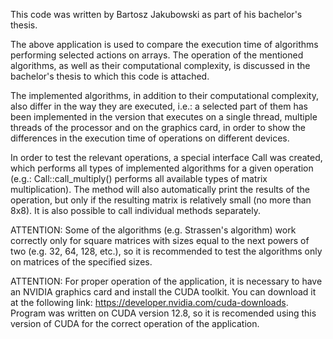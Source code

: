 This code was written by Bartosz Jakubowski as part of his bachelor's thesis. 

The above application is used to compare the execution time of algorithms performing selected actions on arrays. 
The operation of the mentioned algorithms, as well as their computational complexity, is discussed in the bachelor's thesis to which this code is attached.

The implemented algorithms, in addition to their computational complexity, also differ in the way they are executed, i.e.: a selected part of them has been implemented
in the version that executes on a single thread, multiple threads of the processor and on the graphics card, in order to show the differences in the execution time
of operations on different devices.

In order to test the relevant operations, a special interface Call was created, which performs all types of implemented algorithms for a given operation 
(e.g.: Call::call_multiply() performs all available types of matrix multiplication).
The method will also automatically print the results of the operation, but only if the resulting matrix is relatively small (no more than 8x8).
It is also possible to call individual methods separately. 

ATTENTION: Some of the algorithms (e.g. Strassen's algorithm) work correctly only for square matrices with sizes equal to the next powers of two (e.g. 32, 64, 128, etc.),
so it is recommended to test the algorithms only on matrices of the specified sizes. 

ATTENTION: For proper operation of the application, it is necessary to have an NVIDIA graphics card and install the CUDA toolkit. You can download it at the following link: https://developer.nvidia.com/cuda-downloads.
Program was written on CUDA version 12.8, so it is recomended using this version of CUDA for the correct operation of the application.
